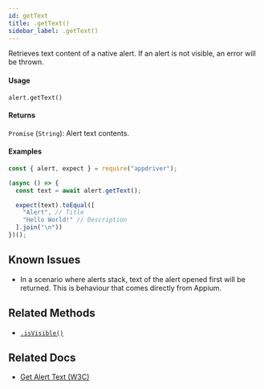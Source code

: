 ```yaml
---
id: getText
title: .getText()
sidebar_label: .getText()
---
```


Retrieves text content of a native alert. If an alert is not visible, an error will be thrown.

#### Usage

```text
alert.getText()
```

#### Returns

`Promise` (`String`): Alert text contents.

#### Examples

```javascript
const { alert, expect } = require("appdriver");

(async () => {
  const text = await alert.getText();

  expect(text).toEqual([
    "Alert", // Title
    "Hello World!" // Description
  ].join("\n"))
})();
```

## Known Issues

- In a scenario where alerts stack, text of the alert opened first will be returned. This is behaviour that comes directly from Appium.

## Related Methods

- [`.isVisible()`](./isVisible.md)

## Related Docs

- [Get Alert Text (W3C)](https://www.w3.org/TR/webdriver/#get-alert-text)